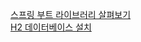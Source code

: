 [스프링 부트 라이브러리 살펴보기](https://kihyunhong.tistory.com/185)  
[H2 데이터베이스 설치](https://kihyunhong.tistory.com/186)  

